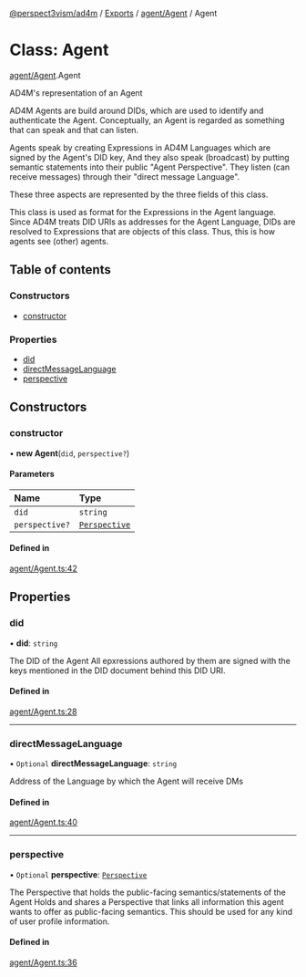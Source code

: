 [@perspect3vism/ad4m](../README.md) / [Exports](../modules.md) / [agent/Agent](../modules/agent_Agent.md) / Agent

# Class: Agent

[agent/Agent](../modules/agent_Agent.md).Agent

AD4M's representation of an Agent

AD4M Agents are build around DIDs, which are used to identify and authenticate the Agent.
Conceptually, an Agent is regarded as something that can speak and that can listen.

Agents speak by creating Expressions in AD4M Languages which are signed by the Agent's DID key,
And they also speak (broadcast) by putting semantic statements into their public "Agent Perspective".
They listen (can receive messages) through their "direct message Language".

These three aspects are represented by the three fields of this class.

This class is used as format for the Expressions in the Agent language.
Since AD4M treats DID URIs as addresses for the Agent Language,
DIDs are resolved to Expressions that are objects of this class.
Thus, this is how agents see (other) agents.

## Table of contents

### Constructors

- [constructor](agent_Agent.Agent.md#constructor)

### Properties

- [did](agent_Agent.Agent.md#did)
- [directMessageLanguage](agent_Agent.Agent.md#directmessagelanguage)
- [perspective](agent_Agent.Agent.md#perspective)

## Constructors

### constructor

• **new Agent**(`did`, `perspective?`)

#### Parameters

| Name | Type |
| :------ | :------ |
| `did` | `string` |
| `perspective?` | [`Perspective`](perspectives_Perspective.Perspective.md) |

#### Defined in

[agent/Agent.ts:42](https://github.com/perspect3vism/ad4m/blob/e76a46f1/core/src/agent/Agent.ts#L42)

## Properties

### did

• **did**: `string`

The DID of the Agent
All epxressions authored by them are signed with the keys mentioned
in the DID document behind this DID URI.

#### Defined in

[agent/Agent.ts:28](https://github.com/perspect3vism/ad4m/blob/e76a46f1/core/src/agent/Agent.ts#L28)

___

### directMessageLanguage

• `Optional` **directMessageLanguage**: `string`

Address of the Language by which the Agent will receive DMs

#### Defined in

[agent/Agent.ts:40](https://github.com/perspect3vism/ad4m/blob/e76a46f1/core/src/agent/Agent.ts#L40)

___

### perspective

• `Optional` **perspective**: [`Perspective`](perspectives_Perspective.Perspective.md)

The Perspective that holds the public-facing semantics/statements of the Agent 
Holds and shares a Perspective that links all information
this agent wants to offer as public-facing semantics.
This should be used for any kind of user profile information.

#### Defined in

[agent/Agent.ts:36](https://github.com/perspect3vism/ad4m/blob/e76a46f1/core/src/agent/Agent.ts#L36)
